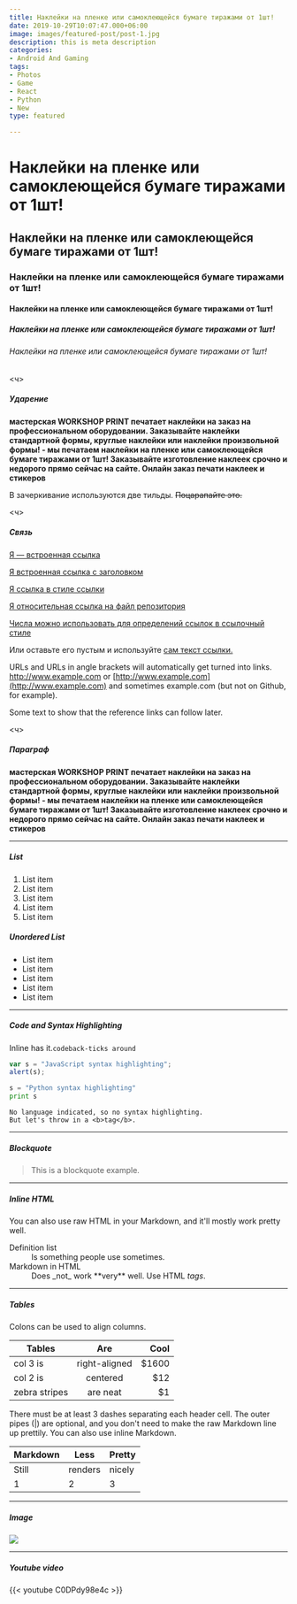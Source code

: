 ```yaml
---
title: Наклейки на пленке или самоклеющейся бумаге тиражами от 1шт!
date: 2019-10-29T10:07:47.000+06:00
image: images/featured-post/post-1.jpg
description: this is meta description
categories:
- Android And Gaming
tags:
- Photos
- Game
- React
- Python
- New
type: featured

---
```

# Наклейки на пленке или самоклеющейся бумаге тиражами от 1шт!

## Наклейки на пленке или самоклеющейся бумаге тиражами от 1шт!

### Наклейки на пленке или самоклеющейся бумаге тиражами от 1шт!

#### Наклейки на пленке или самоклеющейся бумаге тиражами от 1шт!

##### Наклейки на пленке или самоклеющейся бумаге тиражами от 1шт!

###### Наклейки на пленке или самоклеющейся бумаге тиражами от 1шт!

<ч>

##### Ударение

**мастерская WORKSHOP PRINT печатает наклейки на заказ на профессиональном оборудовании. Заказывайте наклейки стандартной формы, круглые наклейки или наклейки произвольной формы! - мы печатаем наклейки на пленке или самоклеющейся бумаге тиражами от 1шт! Заказывайте изготовление наклеек срочно и недорого прямо сейчас на сайте. Онлайн заказ печати наклеек и стикеров**

В зачеркивание используются две тильды. ~~Поцарапайте это.~~

<ч>

##### Связь

[Я — встроенная ссылка](https://www.google.com)

[Я встроенная ссылка с заголовком](https://www.google.com "Google's Homepage")

[Я ссылка в стиле ссылки](https://www.mozilla.org)

[Я относительная ссылка на файл репозитория](../blob/master/LICENSE)

[Числа можно использовать для определений ссылок в ссылочный стиле](http://slashdot.org)

Или оставьте его пустым и используйте [сам текст ссылки.](http://www.reddit.com)

URLs and URLs in angle brackets will automatically get turned into links. http://www.example.com or [http://www.example.com](http://www.example.com) and sometimes example.com (but not on Github, for example).

Some text to show that the reference links can follow later.

<ч>

##### Параграф

**мастерская WORKSHOP PRINT печатает наклейки на заказ на профессиональном оборудовании. Заказывайте наклейки стандартной формы, круглые наклейки или наклейки произвольной формы! - мы печатаем наклейки на пленке или самоклеющейся бумаге тиражами от 1шт! Заказывайте изготовление наклеек срочно и недорого прямо сейчас на сайте. Онлайн заказ печати наклеек и стикеров**

<hr>

##### List

1. List item
2. List item
3. List item
4. List item
5. List item

##### Unordered List

* List item
* List item
* List item
* List item
* List item

<hr>

##### Code and Syntax Highlighting

Inline  has  it.`codeback-ticks around`

```javascript
var s = "JavaScript syntax highlighting";
alert(s);
```

```python
s = "Python syntax highlighting"
print s
```

    No language indicated, so no syntax highlighting.
    But let's throw in a <b>tag</b>.

<hr>

##### Blockquote

> This is a blockquote example.

<hr>

##### Inline HTML

You can also use raw HTML in your Markdown, and it'll mostly work pretty well.

<dl> <dt>Definition list</dt> <dd>Is something people use sometimes.</dd>

<dt>Markdown in HTML</dt> <dd>Does _not_ work **very** well. Use HTML <em>tags</em>.</dd> </dl>

<hr>

##### Tables

Colons can be used to align columns.

| Tables | Are | Cool |
| --- | :---: | ---: |
| col 3 is | right-aligned | $1600 |
| col 2 is | centered | $12 |
| zebra stripes | are neat | $1 |

There must be at least 3 dashes separating each header cell. The outer pipes (|) are optional, and you don't need to make the raw Markdown line up prettily. You can also use inline Markdown.

| Markdown | Less | Pretty |
| --- | --- | --- |
| Still | renders | nicely |
| 1 | 2 | 3 |

<hr>

##### Image

![](/uploads/3b3d60953a46f1241a5341dc995232b9.jpg)

<hr>

##### Youtube video

{{< youtube C0DPdy98e4c >}}